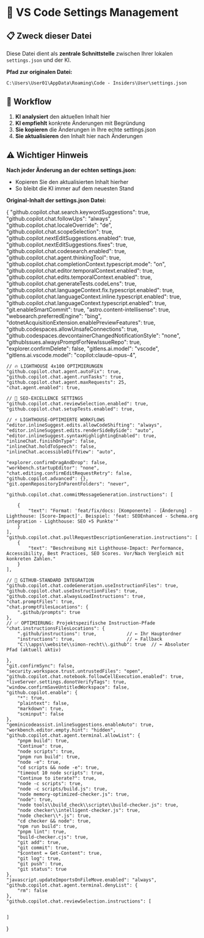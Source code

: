 # 🎯 VS Code Settings Management

## 📋 Zweck dieser Datei
Diese Datei dient als **zentrale Schnittstelle** zwischen Ihrer lokalen `settings.json` und der KI.

**Pfad zur originalen Datei:**
```
C:\Users\User01\AppData\Roaming\Code - Insiders\User\settings.json
```

## 🔄 Workflow
1. **KI analysiert** den aktuellen Inhalt hier
2. **KI empfiehlt** konkrete Änderungen mit Begründung
3. **Sie kopieren** die Änderungen in Ihre echte settings.json
4. **Sie aktualisieren** den Inhalt hier nach Änderungen

## ⚠️ Wichtiger Hinweis
**Nach jeder Änderung an der echten settings.json:**
- Kopieren Sie den aktualisierten Inhalt hierher
- So bleibt die KI immer auf dem neuesten Stand

**Original-Inhalt der settings.json Datei:**


{
    "github.copilot.chat.search.keywordSuggestions": true,
    "github.copilot.chat.followUps": "always",
    "github.copilot.chat.localeOverride": "de",
    "github.copilot.chat.scopeSelection": true,
    "github.copilot.nextEditSuggestions.enabled": true,
    "github.copilot.nextEditSuggestions.fixes": true,
    "github.copilot.chat.codesearch.enabled": true,
    "github.copilot.chat.agent.thinkingTool": true,
    "github.copilot.chat.completionContext.typescript.mode": "on",
    "github.copilot.chat.editor.temporalContext.enabled": true,
    "github.copilot.chat.edits.temporalContext.enabled": true,
    "github.copilot.chat.generateTests.codeLens": true,
    "github.copilot.chat.languageContext.fix.typescript.enabled": true,
    "github.copilot.chat.languageContext.inline.typescript.enabled": true,
    "github.copilot.chat.languageContext.typescript.enabled": true,
    "git.enableSmartCommit": true,
    "astro.content-intellisense": true,
    "websearch.preferredEngine": "bing",
    "dotnetAcquisitionExtension.enablePreviewFeatures": true,
    "github.codespaces.allowUnsafeConnections": true,
    "github.codespaces.devcontainerChangedNotificationStyle": "none",
    "githubIssues.alwaysPromptForNewIssueRepo": true,
    "explorer.confirmDelete": false,
    "gitlens.ai.model": "vscode",
    "gitlens.ai.vscode.model": "copilot:claude-opus-4",
    
    // 🔥 LIGHTHOUSE 4x100 OPTIMIERUNGEN
    "github.copilot.chat.agent.autoFix": true,
    "github.copilot.chat.agent.runTasks": true,
    "github.copilot.chat.agent.maxRequests": 25,
    "chat.agent.enabled": true,
    
    // 🎯 SEO-EXCELLENCE SETTINGS
    "github.copilot.chat.reviewSelection.enabled": true,
    "github.copilot.chat.setupTests.enabled": true,
    
    // ⚡ LIGHTHOUSE-OPTIMIERTE WORKFLOWS
    "editor.inlineSuggest.edits.allowCodeShifting": "always",
    "editor.inlineSuggest.edits.renderSideBySide": "auto",
    "editor.inlineSuggest.syntaxHighlightingEnabled": true,
    "inlineChat.finishOnType": false,
    "inlineChat.holdToSpeech": false,
    "inlineChat.accessibleDiffView": "auto",
    
    "explorer.confirmDragAndDrop": false,
    "workbench.startupEditor": "none",
    "chat.editing.confirmEditRequestRetry": false,
    "github.copilot.advanced": {},
    "git.openRepositoryInParentFolders": "never",
    
    "github.copilot.chat.commitMessageGeneration.instructions": [
    
        {
            "text": "Format: 'feat/fix/docs: [Komponente] - [Änderung] - Lighthouse: [Score-Impact]'. Beispiel: 'feat: SEOEnhanced - Schema.org integration - Lighthouse: SEO +5 Punkte'"
        }
    ],
    "github.copilot.chat.pullRequestDescriptionGeneration.instructions": [
        {
            "text": "Beschreibung mit Lighthouse-Impact: Performance, Accessibility, Best Practices, SEO Scores. Vor/Nach Vergleich mit konkreten Zahlen."
        }
    ],
    
    // 🎯 GITHUB-STANDARD INTEGRATION  
    "github.copilot.chat.codeGeneration.useInstructionFiles": true,
    "github.copilot.chat.useInstructionFiles": true,
    "github.copilot.chat.alwaysLoadInstructions": true,
    "chat.promptFiles": true,
    "chat.promptFilesLocations": {
        ".github/prompts": true
    },
    // ✅ OPTIMIERUNG: Projektspezifische Instruction-Pfade
    "chat.instructionsFilesLocations": {
        ".github/instructions": true,           // ← Ihr Hauptordner
        "instructions": true,                   // ← Fallback
        "C:\\apps\\website\\simon-recht\\.github": true  // ← Absoluter Pfad (aktuell aktiv)
    
    },
    "git.confirmSync": false,
    "security.workspace.trust.untrustedFiles": "open",
    "github.copilot.chat.notebook.followCellExecution.enabled": true,
    "liveServer.settings.donotVerifyTags": true,
    "window.confirmSaveUntitledWorkspace": false,
    "github.copilot.enable": {
        "*": true,
        "plaintext": false,
        "markdown": true,
        "scminput": false
    },
    "geminicodeassist.inlineSuggestions.enableAuto": true,
    "workbench.editor.empty.hint": "hidden",
    "github.copilot.chat.agent.terminal.allowList": {
        "pnpm build": true,
        "Continue": true,
        "node scripts": true,
        "pnpm run build": true,
        "node -e": true,
        "cd scripts && node -e": true,
        "timeout 10 node scripts": true,
        "Continue to iterate?": true,
        "node -c scripts": true,
        "node -c scripts/build.js": true,
        "node memory-optimized-checker.js": true,
        "node": true,
        "node tools\\build_check\\scripte\\build-checker.js": true,
        "node checker\\intelligent-checker.js": true,
        "node checker\\*.js": true,
        "cd checker && node": true,
        "npm run build": true,
        "pnpm lint": true,
        "build-checker.cjs": true,
        "git add": true,
        "git commit": true,
        "$content = Get-Content": true,
        "git log": true,
        "git push": true,
        "git status": true
    },
    "javascript.updateImportsOnFileMove.enabled": "always",
    "github.copilot.chat.agent.terminal.denyList": {
        "rm": false
    },
    "github.copilot.chat.reviewSelection.instructions": [
    

    ]
}
